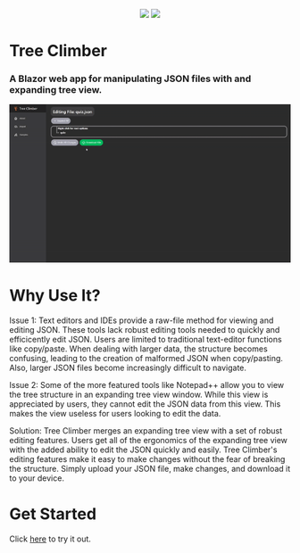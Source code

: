 <p align="center">
    <img src ="https://img.shields.io/badge/version-0.3.0-blueviolet.svg"/> <img src ="https://img.shields.io/github/license/jocon15/TreeClimber.svg?color=orange"/>
</p>

# Tree Climber

### A Blazor web app for manipulating JSON files with and expanding tree view.

<p align="center">
    <img src="https://github.com/jocon15/TreeClimber/blob/master/images/climb.gif" />
</p>

# Why Use It?
Issue 1: Text editors and IDEs provide a raw-file method for viewing and editing JSON. These tools lack robust editing tools needed to quickly and efficicently edit JSON. Users are limited to traditional text-editor functions like copy/paste. When dealing with larger data, the structure becomes confusing, leading to the creation of malformed JSON when copy/pasting. Also, larger JSON files become increasingly difficult to navigate.

Issue 2: Some of the more featured tools like Notepad++ allow you to view the tree structure in an expanding tree view window. While this view is appreciated by users, they cannot edit the JSON data from this view. This makes the view useless for users looking to edit the data.

Solution: Tree Climber merges an expanding tree view with a set of robust editing features. Users get all of the ergonomics of the expanding tree view with the added ability to edit the JSON quickly and easily. Tree Climber's editing features make it easy to make changes without the fear of breaking the structure. Simply upload your JSON file, make changes, and download it to your device.

# Get Started
Click [here](https://victorious-sky-06c0ee40f.6.azurestaticapps.net) to try it out.